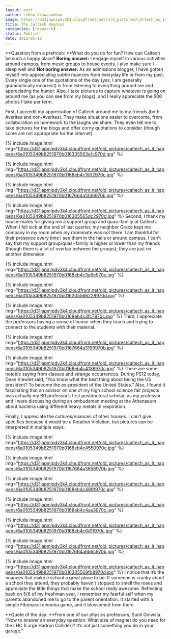 ```yaml
---
layout: post
author: Lekha Viswanadham
image: https://d31japmlpdv3k4.cloudfront.net/old_pictures/caltech_as_it_happens/6a0105349b8251970b016305563cdc970d.jpg
title: The Caltech Nuances 
categories: [research]
status: Publish
date: 2012-05-12
---
```


**Question from a prefrosh: **What do you do for fun? How can Caltech be such a happy place?
**Boring answer:** I engage myself in various activities around campus, from music groups to house events. I also make sure I sleep well and
**Not boring answer:** As an admissions blogger, I have gotten myself into appreciating subtle nuances from everyday life or from my past. Every single one of the quotations of the day (yes, I am generally grammatically incorrect) is from listening to everything around me and appreciating the humor. Also, I take pictures to capture whatever is going on around me (as you can see from my blogs), and I really appreciate the 500 photos I take per term.

First, I accredit my appreciation of Caltech around me to my friends (both Averites and non-Averites). They make situations easier to overcome, from collaboration on homework to the laughs we share. They even tell me to take pictures for the blogs and offer corny quotations to consider (though some are not appropriate for the internet).


{% include image.html img="https://d31japmlpdv3k4.cloudfront.net/old_pictures/caltech_as_it_happens/6a0105349b8251970b016305563e1c970d.jpg" %}

{% include image.html img="https://d31japmlpdv3k4.cloudfront.net/old_pictures/caltech_as_it_happens/6a0105349b8251970b0168eb4c1932970c.jpg" %}

{% include image.html img="https://d31japmlpdv3k4.cloudfront.net/old_pictures/caltech_as_it_happens/6a0105349b8251970b0167664a1336970b.jpg" %}

{% include image.html img="https://d31japmlpdv3k4.cloudfront.net/old_pictures/caltech_as_it_happens/6a0105349b8251970b016305565dc2970d.jpg" %}
Second, I thank my house-mates for giving me a support group and quasi-family at Caltech. When I fell sick at the end of last quarter, my neighbor Grace kept me company in my room when my roommate was not there. I am thankful for their presence every time I see them in the halls or around campus. I can’t say that my support group/quasi-family is higher or lower than my friends (though there is a lot of overlap between the groups); they are just on another dimension.


{% include image.html img="https://d31japmlpdv3k4.cloudfront.net/old_pictures/caltech_as_it_happens/6a0105349b8251970b0168eb4c3a6e970c.jpg" %}

{% include image.html img="https://d31japmlpdv3k4.cloudfront.net/old_pictures/caltech_as_it_happens/6a0105349b8251970b016305566228970d.jpg" %}

{% include image.html img="https://d31japmlpdv3k4.cloudfront.net/old_pictures/caltech_as_it_happens/6a0105349b8251970b0168eb4c3fc7970c.jpg" %}
Third, I appreciate the professors having a sense of humor when they teach and trying to connect to the students with their material.


{% include image.html img="https://d31japmlpdv3k4.cloudfront.net/old_pictures/caltech_as_it_happens/6a0105349b8251970b0167664a3199970b.jpg" %}

{% include image.html img="https://d31japmlpdv3k4.cloudfront.net/old_pictures/caltech_as_it_happens/6a0105349b8251970b0168eb4c4138970c.jpg" %}
There are some notable saying from classes and strange occurrences. During PS12 today, Dean Kiewiet said, “You know what the best thing about being the US president? To become the ex-president of the United States.” Also, I found it fascinating that an advisor on one of my high school science fair projects was actually my Bi1 professor’s first postdoctoral scholar, as my professor and I were discussing during an ombudsmen meeting at the Athenaeum about bacteria using different heavy metals in respiration.

Finally, I appreciate the cultures/nuances of other houses. I can’t give specifics because it would be a Rotation Violation, but pictures can be interpreted in multiple ways.


{% include image.html img="https://d31japmlpdv3k4.cloudfront.net/old_pictures/caltech_as_it_happens/6a0105349b8251970b0168eb4c4550970c.jpg" %}

{% include image.html img="https://d31japmlpdv3k4.cloudfront.net/old_pictures/caltech_as_it_happens/6a0105349b8251970b0167664a3656970b.jpg" %}

{% include image.html img="https://d31japmlpdv3k4.cloudfront.net/old_pictures/caltech_as_it_happens/6a0105349b8251970b0168eb4c499f970c.jpg" %}

{% include image.html img="https://d31japmlpdv3k4.cloudfront.net/old_pictures/caltech_as_it_happens/6a0105349b8251970b0168eb4c4aa3970c.jpg" %}

{% include image.html img="https://d31japmlpdv3k4.cloudfront.net/old_pictures/caltech_as_it_happens/6a0105349b8251970b0168eb4c6d1f970c.jpg" %}

{% include image.html img="https://d31japmlpdv3k4.cloudfront.net/old_pictures/caltech_as_it_happens/6a0105349b8251970b0167664a6b6c970b.jpg" %}

{% include image.html img="https://d31japmlpdv3k4.cloudfront.net/old_pictures/caltech_as_it_happens/6a0105349b8251970b016305569fb8970d.jpg" %}
I notice that it’s the nuances that make a school a great place to be. If someone is cranky about a school they attend, they probably haven’t stopped to smell the roses and appreciate the little things that make the school really awesome. Reflecting back on 5/6 of my freshman year, I remember my fearful self when my parents abandoned me to go to the parent orientation. It started with a simple Fibonacci amoeba game, and it blossomed from there.

**Quote of the day: **From one of our physics professors, Sunil Golwala. “Now to answer an everyday question: What size of magnet do you need for the LHC (Large Hadron Collider)? It’s not just something you do in your garage.”

